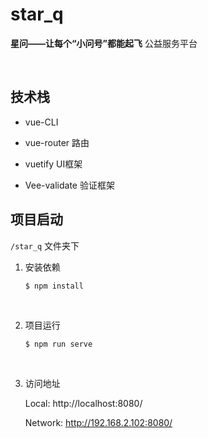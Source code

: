 # star_q

**星问——让每个“小问号”都能起飞** 公益服务平台

​	

## 技术栈
- vue-CLI

- vue-router  路由

- vuetify  UI框架

- Vee-validate  验证框架
  ​	

## 项目启动
`/star_q` 文件夹下

1. 安装依赖

    ```
    $ npm install
    ```

    ​	

2. 项目运行

    ```
    $ npm run serve
    ```

    ​	

3. 访问地址

    Local: http://localhost:8080/

    Network: http://192.168.2.102:8080/